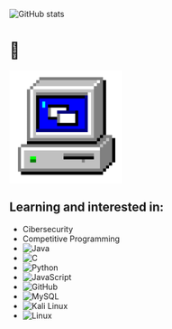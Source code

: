 ![GitHub stats](https://github-readme-stats.vercel.app/api?username=Laidback101&show_icons=true&theme=merko)

# 🚀

<img align="center" alt="GIF" src="https://github.com/deut-erium/deut-erium/blob/master/assets/computer.gif?raw=1" width="200vw"> 

## Learning and interested in:
- Cibersecurity
- Competitive Programming
- ![Java](https://img.shields.io/badge/Java-orange?style=flat&logo=java&logoColor=white)
- ![C](https://img.shields.io/badge/-A8B9CC?style=flat&logo=c&logoColor=white)
- ![Python](https://img.shields.io/badge/-Python-black?style=flat&logo=python)
- ![JavaScript](https://img.shields.io/badge/-JavaScript-black?style=flat&logo=javascript)
- ![GitHub](https://img.shields.io/badge/-GitHub-181717?style=flat&logo=github)
- ![MySQL](https://img.shields.io/badge/-MySQL-black?style=flat&logo=mysql)
- ![Kali Linux](https://img.shields.io/badge/Kali_Linux-557C94?style=for-the-badge&logo=kali-linux&logoColor=white)
- ![Linux](https://img.shields.io/badge/Linux-FCC624?style=for-the-badge&logo=linux&logoColor=black)



